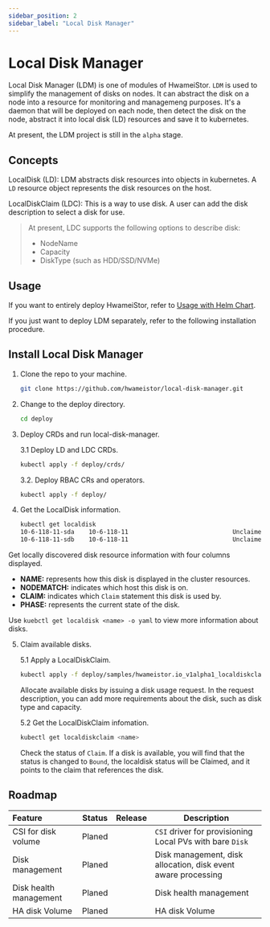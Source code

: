 ```yaml
---
sidebar_position: 2
sidebar_label: "Local Disk Manager"
---
```


# Local Disk Manager

Local Disk Manager (LDM) is one of modules of HwameiStor. `LDM` is used to simplify the management of disks on nodes. It can abstract the disk on a node into a resource for monitoring and managemeng purposes. It's a daemon that will be deployed on each node, then detect the disk on the node, abstract it into local disk (LD) resources and save it to kubernetes.

At present, the LDM project is still in the `alpha` stage.

## Concepts

LocalDisk (LD): LDM abstracts disk resources into objects in kubernetes. A `LD` resource object represents the disk resources on the host.

LocalDiskClaim (LDC): This is a way to use disk. A user can add the disk description to select a disk for use.

> At present, LDC supports the following options to describe disk:
> 
> - NodeName
> - Capacity
> - DiskType (such as HDD/SSD/NVMe)

## Usage

If you want to entirely deploy HwameiStor, refer to [Usage with Helm Chart](../01.installation/01.helm-chart.md).

If you just want to deploy LDM separately, refer to the following installation procedure.

## Install Local Disk Manager

1. Clone the repo to your machine.

    ```bash
    git clone https://github.com/hwameistor/local-disk-manager.git
    ```

2. Change to the deploy directory.

    ```bash
    cd deploy
    ```

3. Deploy CRDs and run local-disk-manager.

    3.1 Deploy LD and LDC CRDs.

    ```bash
    kubectl apply -f deploy/crds/
    ```

    3.2. Deploy RBAC CRs and operators.

    ```bash
    kubectl apply -f deploy/
    ```

4. Get the LocalDisk information.

    ```bash
    kubectl get localdisk
    10-6-118-11-sda    10-6-118-11                             Unclaimed
    10-6-118-11-sdb    10-6-118-11                             Unclaimed
    ```

Get locally discovered disk resource information with four columns displayed.

- **NAME:** represents how this disk is displayed in the cluster resources.
- **NODEMATCH:** indicates which host this disk is on.
- **CLAIM:** indicates which `Claim` statement this disk is used by.
- **PHASE:** represents the current state of the disk.

Use `kuebctl get localdisk <name> -o yaml` to view more information about disks.

5. Claim available disks.

    5.1 Apply a LocalDiskClaim.

    ```bash
    kubectl apply -f deploy/samples/hwameistor.io_v1alpha1_localdiskclaim_cr.yaml
    ```

    Allocate available disks by issuing a disk usage request. In the request description, you can add more requirements about the disk, such as disk type and capacity.

    5.2 Get the LocalDiskClaim infomation.

    ```bash
    kubectl get localdiskclaim <name>
    ```

    Check the status of `Claim`. If a disk is available, you will find that the status is changed to `Bound`, the localdisk status will be Claimed, and it points to the claim that references the disk.

## Roadmap

| Feature| Status| Release| Description
|:----------|----------|----------|----------
| CSI for disk volume| Planed| | `CSI` driver for provisioning Local PVs with bare `Disk`
| Disk management| Planed| | Disk management, disk allocation, disk event aware processing
| Disk health management| Planed| | Disk health management
| HA disk Volume| Planed| | HA disk Volume
